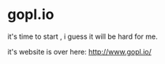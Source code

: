 # gopl.io

it's time to start <The Go Programming Language>, i guess it will be hard for me.

it's website is over here: http://www.gopl.io/